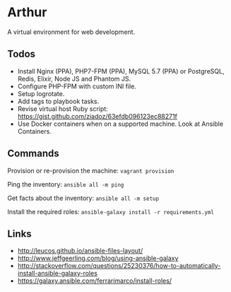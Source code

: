 # Arthur
A virtual environment for web development.

## Todos
- Install Nginx (PPA), PHP7-FPM (PPA), MySQL 5.7 (PPA) or PostgreSQL, Redis, Elixir, Node JS and Phantom JS.
- Configure PHP-FPM with custom INI file.
- Setup logrotate.
- Add tags to playbook tasks.
- Revise virtual host Ruby script: https://gist.github.com/ziadoz/63efdb096123ec88271f
- Use Docker containers when on a supported machine. Look at Ansible Containers.

## Commands
Provision or re-provision the machine: `vagrant provision`

Ping the inventory: `ansible all -m ping`

Get facts about the inventory: `ansible all -m setup`

Install the required roles: `ansible-galaxy install -r requirements.yml`

## Links
- http://leucos.github.io/ansible-files-layout/
- http://www.jeffgeerling.com/blog/using-ansible-galaxy
- http://stackoverflow.com/questions/25230376/how-to-automatically-install-ansible-galaxy-roles
- https://galaxy.ansible.com/ferrarimarco/install-roles/

